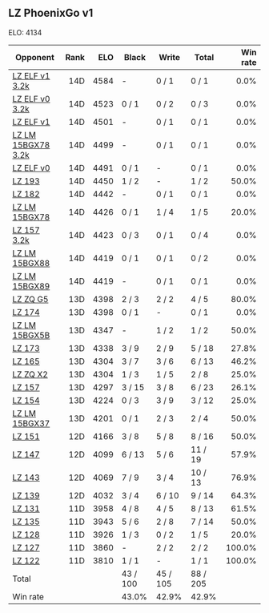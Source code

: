 ## LZ PhoenixGo v1 ##

ELO: 4134

Opponent | Rank | ELO | Black | Write | Total | Win rate
---------|-----:|----:|-------|-------|-------|-------:
[LZ ELF v1 3.2k](LZ%20ELF%20v1%203.2k.md) | 14D | 4584 | - | 0 / 1 | 0 / 1 | 0.0%
[LZ ELF v0 3.2k](LZ%20ELF%20v0%203.2k.md) | 14D | 4523 | 0 / 1 | 0 / 2 | 0 / 3 | 0.0%
[LZ ELF v1](LZ%20ELF%20v1.md) | 14D | 4501 | - | 0 / 1 | 0 / 1 | 0.0%
[LZ LM 15BGX78 3.2k](LZ%20LM%2015BGX78%203.2k.md) | 14D | 4499 | - | 0 / 1 | 0 / 1 | 0.0%
[LZ ELF v0](LZ%20ELF%20v0.md) | 14D | 4491 | 0 / 1 | - | 0 / 1 | 0.0%
[LZ 193](LZ%20193.md) | 14D | 4450 | 1 / 2 | - | 1 / 2 | 50.0%
[LZ 182](LZ%20182.md) | 14D | 4442 | - | 0 / 1 | 0 / 1 | 0.0%
[LZ LM 15BGX78](LZ%20LM%2015BGX78.md) | 14D | 4426 | 0 / 1 | 1 / 4 | 1 / 5 | 20.0%
[LZ 157 3.2k](LZ%20157%203.2k.md) | 14D | 4423 | 0 / 3 | 0 / 1 | 0 / 4 | 0.0%
[LZ LM 15BGX88](LZ%20LM%2015BGX88.md) | 14D | 4419 | 0 / 1 | 0 / 1 | 0 / 2 | 0.0%
[LZ LM 15BGX89](LZ%20LM%2015BGX89.md) | 14D | 4419 | - | 0 / 1 | 0 / 1 | 0.0%
[LZ ZQ G5](LZ%20ZQ%20G5.md) | 13D | 4398 | 2 / 3 | 2 / 2 | 4 / 5 | 80.0%
[LZ 174](LZ%20174.md) | 13D | 4398 | 0 / 1 | - | 0 / 1 | 0.0%
[LZ LM 15BGX5B](LZ%20LM%2015BGX5B.md) | 13D | 4347 | - | 1 / 2 | 1 / 2 | 50.0%
[LZ 173](LZ%20173.md) | 13D | 4338 | 3 / 9 | 2 / 9 | 5 / 18 | 27.8%
[LZ 165](LZ%20165.md) | 13D | 4304 | 3 / 7 | 3 / 6 | 6 / 13 | 46.2%
[LZ ZQ X2](LZ%20ZQ%20X2.md) | 13D | 4304 | 1 / 3 | 1 / 5 | 2 / 8 | 25.0%
[LZ 157](LZ%20157.md) | 13D | 4297 | 3 / 15 | 3 / 8 | 6 / 23 | 26.1%
[LZ 154](LZ%20154.md) | 13D | 4224 | 0 / 3 | 3 / 9 | 3 / 12 | 25.0%
[LZ LM 15BGX37](LZ%20LM%2015BGX37.md) | 13D | 4201 | 0 / 1 | 2 / 3 | 2 / 4 | 50.0%
[LZ 151](LZ%20151.md) | 12D | 4166 | 3 / 8 | 5 / 8 | 8 / 16 | 50.0%
[LZ 147](LZ%20147.md) | 12D | 4099 | 6 / 13 | 5 / 6 | 11 / 19 | 57.9%
[LZ 143](LZ%20143.md) | 12D | 4069 | 7 / 9 | 3 / 4 | 10 / 13 | 76.9%
[LZ 139](LZ%20139.md) | 12D | 4032 | 3 / 4 | 6 / 10 | 9 / 14 | 64.3%
[LZ 131](LZ%20131.md) | 11D | 3958 | 4 / 8 | 4 / 5 | 8 / 13 | 61.5%
[LZ 135](LZ%20135.md) | 11D | 3943 | 5 / 6 | 2 / 8 | 7 / 14 | 50.0%
[LZ 128](LZ%20128.md) | 11D | 3926 | 1 / 3 | 0 / 2 | 1 / 5 | 20.0%
[LZ 127](LZ%20127.md) | 11D | 3860 | - | 2 / 2 | 2 / 2 | 100.0%
[LZ 122](LZ%20122.md) | 11D | 3810 | 1 / 1 | - | 1 / 1 | 100.0%
Total | | | 43 / 100 | 45 / 105 | 88 / 205 | 
Win rate| | | 43.0% | 42.9% | 42.9% | 
